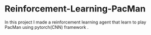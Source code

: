 # Reinforcement-Learning-PacMan
In this project I made a reinforcement learning agent that learn to play PacMan using pytorch(CNN) framework .
